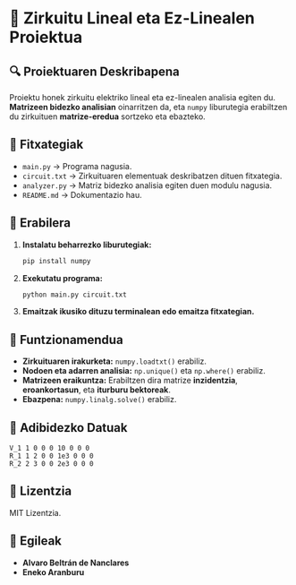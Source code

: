# 📡 Zirkuitu Lineal eta Ez-Linealen Proiektua

## 🔍 Proiektuaren Deskribapena
Proiektu honek zirkuitu elektriko lineal eta ez-linealen analisia egiten du. **Matrizeen bidezko analisian** oinarritzen da, eta `numpy` liburutegia erabiltzen du zirkuituen **matrize-eredua** sortzeko eta ebazteko.

## 📂 Fitxategiak
- `main.py` → Programa nagusia.
- `circuit.txt` → Zirkuituaren elementuak deskribatzen dituen fitxategia.
- `analyzer.py` → Matriz bidezko analisia egiten duen modulu nagusia.
- `README.md` → Dokumentazio hau.

## 🚀 Erabilera
1. **Instalatu beharrezko liburutegiak:**
   ```bash
   pip install numpy
   ```
2. **Exekutatu programa:**
   ```bash
   python main.py circuit.txt
   ```
3. **Emaitzak ikusiko dituzu terminalean edo emaitza fitxategian.**

## 🔧 Funtzionamendua
- **Zirkuituaren irakurketa:** `numpy.loadtxt()` erabiliz.
- **Nodoen eta adarren analisia:** `np.unique()` eta `np.where()` erabiliz.
- **Matrizeen eraikuntza:** Erabiltzen dira matrize **inzidentzia**, **eroankortasun**, eta **iturburu bektoreak**.
- **Ebazpena:** `numpy.linalg.solve()` erabiliz.

## 📌 Adibidezko Datuak
```
V_1 1 0 0 0 10 0 0 0
R_1 1 2 0 0 1e3 0 0 0
R_2 2 3 0 0 2e3 0 0 0
```

## 📜 Lizentzia
MIT Lizentzia.

## 🤝 Egileak
- **Alvaro Beltrán de Nanclares**
- **Eneko Aranburu**
